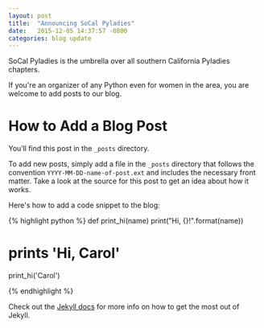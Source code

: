 ```yaml
---
layout: post
title:  "Announcing SoCal Pyladies"
date:   2015-12-05 14:37:57 -0800
categories: blog update
---
```


SoCal Pyladies is the umbrella over all southern California Pyladies chapters.

If you're an organizer of any Python even for women in the area, you are welcome to add posts to our blog.

# How to Add a Blog Post

You’ll find this post in the `_posts` directory.

To add new posts, simply add a file in the `_posts` directory that follows the convention `YYYY-MM-DD-name-of-post.ext` and includes the necessary front matter. Take a look at the source for this post to get an idea about how it works.

Here's how to add a code snippet to the blog:

{% highlight python %}
def print_hi(name)
    print("Hi, {}!".format(name))

# prints 'Hi, Carol'
print_hi('Carol')

{% endhighlight %}

Check out the [Jekyll docs][jekyll-docs] for more info on how to get the most out of Jekyll.

[jekyll-docs]: http://jekyllrb.com/docs/home
